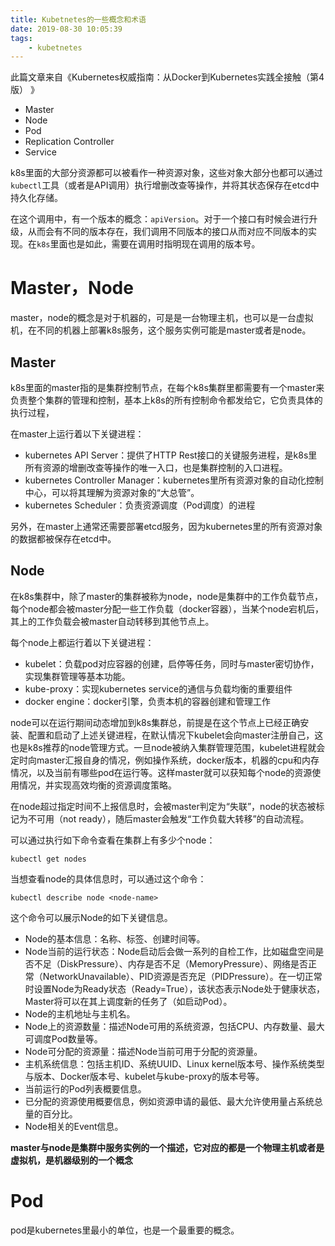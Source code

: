 ```yaml
---
title: Kubetnetes的一些概念和术语
date: 2019-08-30 10:05:39
tags: 
	- kubetnetes
---
```


此篇文章来自《Kubernetes权威指南：从Docker到Kubernetes实践全接触（第4版） 》

- Master
- Node
- Pod
- Replication Controller
- Service

k8s里面的大部分资源都可以被看作一种资源对象，这些对象大部分也都可以通过`kubectl`工具（或者是API调用）执行增删改查等操作，并将其状态保存在etcd中持久化存储。

在这个调用中，有一个版本的概念：`apiVersion`。对于一个接口有时候会进行升级，从而会有不同的版本存在，我们调用不同版本的接口从而对应不同版本的实现。在`k8s`里面也是如此，需要在调用时指明现在调用的版本号。

# Master，Node

master，node的概念是对于机器的，可是是一台物理主机，也可以是一台虚拟机，在不同的机器上部署k8s服务，这个服务实例可能是master或者是node。

## Master

k8s里面的master指的是集群控制节点，在每个k8s集群里都需要有一个master来负责整个集群的管理和控制，基本上k8s的所有控制命令都发给它，它负责具体的执行过程，

在master上运行着以下关键进程：

-  kubernetes API Server：提供了HTTP Rest接口的关键服务进程，是k8s里所有资源的增删改查等操作的唯一入口，也是集群控制的入口进程。
- kubernetes Controller Manager：kubernetes里所有资源对象的自动化控制中心，可以将其理解为资源对象的“大总管”。
- kubernetes Scheduler：负责资源调度（Pod调度）的进程

另外，在master上通常还需要部署etcd服务，因为kubernetes里的所有资源对象的数据都被保存在etcd中。

## Node

在k8s集群中，除了master的集群被称为node，node是集群中的工作负载节点，每个node都会被master分配一些工作负载（docker容器），当某个node宕机后，其上的工作负载会被master自动转移到其他节点上。

每个node上都运行着以下关键进程：

- kubelet：负载pod对应容器的创建，启停等任务，同时与master密切协作，实现集群管理等基本功能。
- kube-proxy：实现kubernetes service的通信与负载均衡的重要组件
- docker engine：docker引擎，负责本机的容器创建和管理工作

node可以在运行期间动态增加到k8s集群总，前提是在这个节点上已经正确安装、配置和启动了上述关键进程，在默认情况下kubelet会向master注册自己，这也是k8s推荐的node管理方式。一旦node被纳入集群管理范围，kubelet进程就会定时向master汇报自身的情况，例如操作系统，docker版本，机器的cpu和内存情况，以及当前有哪些pod在运行等。这样master就可以获知每个node的资源使用情况，并实现高效均衡的资源调度策略。

在node超过指定时间不上报信息时，会被master判定为“失联”，node的状态被标记为不可用（not ready），随后master会触发“工作负载大转移”的自动流程。

可以通过执行如下命令查看在集群上有多少个node：

 ```shell
kubectl get nodes
 ```

当想查看node的具体信息时，可以通过这个命令：

```shell
kubectl describe node <node-name>
```

这个命令可以展示Node的如下关键信息。

- Node的基本信息：名称、标签、创建时间等。
- Node当前的运行状态：Node启动后会做一系列的自检工作，比如磁盘空间是否不足（DiskPressure）、内存是否不足（MemoryPressure）、网络是否正常（NetworkUnavailable）、PID资源是否充足（PIDPressure）。在一切正常时设置Node为Ready状态（Ready=True），该状态表示Node处于健康状态，Master将可以在其上调度新的任务了（如启动Pod）。
- Node的主机地址与主机名。
- Node上的资源数量：描述Node可用的系统资源，包括CPU、内存数量、最大可调度Pod数量等。
-  Node可分配的资源量：描述Node当前可用于分配的资源量。
- 主机系统信息：包括主机ID、系统UUID、Linux kernel版本号、操作系统类型与版本、Docker版本号、kubelet与kube-proxy的版本号等。
- 当前运行的Pod列表概要信息。
- 已分配的资源使用概要信息，例如资源申请的最低、最大允许使用量占系统总量的百分比。
- Node相关的Event信息。



**master与node是集群中服务实例的一个描述，它对应的都是一个物理主机或者是虚拟机，是机器级别的一个概念**

# Pod

pod是kubernetes里最小的单位，也是一个最重要的概念。